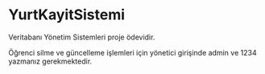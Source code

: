 # YurtKayitSistemi
Veritabanı Yönetim Sistemleri proje ödevidir.

Öğrenci silme ve güncelleme işlemleri için yönetici girişinde admin ve 1234 yazmanız gerekmektedir.
